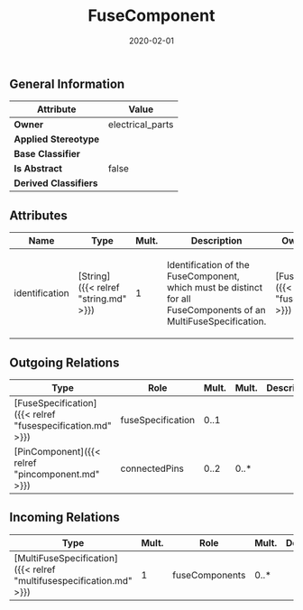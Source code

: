 ﻿---
title: FuseComponent
toc: false
type: specs
date: "2020-02-01"
draft: false
specification: VEC
version: 1.2.0
documentType: "Recommendation"
elementType: Class
classes:
  - FuseComponent
menu_name: vec-1.2.0
---

## General Information

| Attribute               | Value |
|-------------------------|-------|
| **Owner**               | electrical_parts |
| **Applied Stereotype**  |   |
| **Base Classifier**     |   |
| **Is Abstract**         | false |
| **Derived Classifiers** |   |

## Attributes
|  Name  |  Type  |  Mult.  |  Description  |  Owning Classifier  |
|--------|--------|---------|---------------|--------------|
|identification | [String]({{< relref "string.md" >}}) | 1 | <p> Identification of the FuseComponent, which must be distinct for all FuseComponents of an MultiFuseSpecification.      </p> | [FuseComponent]({{< relref "fusecomponent.md" >}}) |

## Outgoing Relations
|    Type  |   Role   |   Mult.   |   Mult.   |   Description   |
|----------|----------|-----------|-----------|-----------------|
| [FuseSpecification]({{< relref "fusespecification.md" >}}) | fuseSpecification | 0..1 |  |  |
| [PinComponent]({{< relref "pincomponent.md" >}}) | connectedPins | 0..2 | 0..* |  |
##  Incoming Relations
|    Type  |   Mult.  |   Role    |   Mult.   |   Description  |
|----------|----------|-----------|-----------|----------------|
| [MultiFuseSpecification]({{< relref "multifusespecification.md" >}}) | 1 | fuseComponents | 0..* |  |
